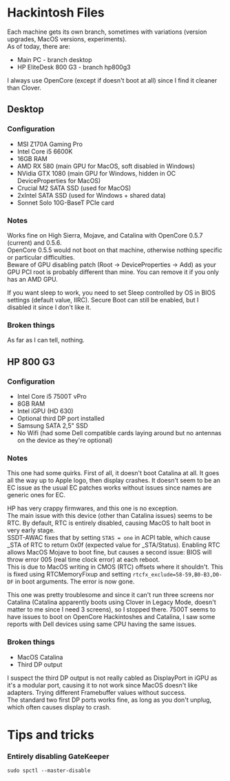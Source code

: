 # Hackintosh Files

Each machine gets its own branch, sometimes with variations (version upgrades, MacOS versions, experiments).  
As of today, there are:

* Main PC - branch desktop
* HP EliteDesk 800 G3 - branch hp800g3

I always use OpenCore (except if doesn't boot at all) since I find it cleaner than Clover.

## Desktop
### Configuration

* MSI Z170A Gaming Pro
* Intel Core i5 6600K
* 16GB RAM
* AMD RX 580 (main GPU for MacOS, soft disabled in Windows)
* NVidia GTX 1080 (main GPU for Windows, hidden in OC DeviceProperties for MacOS)
* Crucial M2 SATA SSD (used for MacOS)
* 2xIntel SATA SSD (used for Windows + shared data)
* Sonnet Solo 10G-BaseT PCIe card

### Notes

Works fine on High Sierra, Mojave, and Catalina with OpenCore 0.5.7 (current) and 0.5.6.  
OpenCore 0.5.5 would not boot on that machine, otherwise nothing specific or particular difficulties.  
Beware of GPU disabling patch (Root -> DeviceProperties -> Add) as your GPU PCI root is probably different than mine. You can remove it if you only has an AMD GPU.

If you want sleep to work, you need to set Sleep controlled by OS in BIOS settings (default value, IIRC). Secure Boot can still be enabled, but I disabled it since I don't like it.

### Broken things

As far as I can tell, nothing.

## HP 800 G3
### Configuration

* Intel Core i5 7500T vPro
* 8GB RAM
* Intel iGPU (HD 630)
* Optional third DP port installed
* Samsung SATA 2,5" SSD
* No Wifi (had some Dell compatible cards laying around but no antennas on the device as they're optional)

### Notes

This one had some quirks. First of all, it doesn't boot Catalina at all. It goes all the way up to Apple logo, then display crashes.
It doesn't seem to be an EC issue as the usual EC patches works without issues since names are generic ones for EC.

HP has very crappy firmwares, and this one is no exception.  
The main issue with this device (other than Catalina issues) seems to be RTC. By default, RTC is entirely disabled, causing MacOS to halt boot in very early stage.  
SSDT-AWAC fixes that by setting ```STAS = one``` in ACPI table, which cause _STA of RTC to return 0x0f (expected value for _STA/Status).
Enabling RTC allows MacOS Mojave to boot fine, but causes a second issue: BIOS will throw error 005 (real time clock error) at each reboot.  
This is due to MacOS writing in CMOS (RTC) offsets where it shouldn't. This is fixed using RTCMemoryFixup and setting ```rtcfx_exclude=58-59,B0-B3,D0-DF``` in boot arguments. The error is now gone.

This one was pretty troublesome and since it can't run three screens nor Catalina (Catalina apparently boots using Clover in Legacy Mode, doesn't matter to me since I need 3 screens), so I stopped there. 7500T seems to have issues to boot on OpenCore Hackintoshes and Catalina, I saw some reports with Dell devices using same CPU having the same issues.

### Broken things

* MacOS Catalina
* Third DP output

I suspect the third DP output is not really cabled as DisplayPort in iGPU as it's a modular port, causing it to not work since MacOS doesn't like adapters. Trying different Framebuffer values without success.  
The standard two first DP ports works fine, as long as you don't unplug, which often causes display to crash.

# Tips and tricks
### Entirely disabling GateKeeper

```sudo spctl --master-disable```
